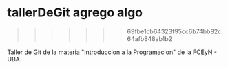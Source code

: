 # tallerDeGit agrego algo
>>>>>>> 69fbe1cb64323f95cc6b74bb82c64afb848ab1b2

Taller de Git de la materia "Introduccion a la Programacion" de la FCEyN - UBA.

